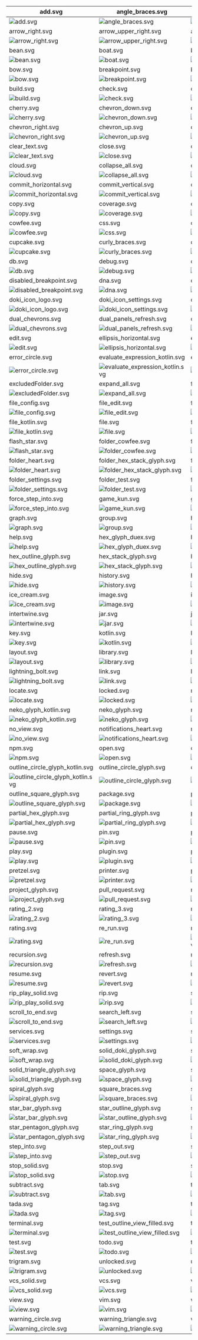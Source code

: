 | add.svg                                                                             | angle_braces.svg                                                                  | arrow_bottom_left.svg                                                                        |
| ----------------------------------------------------------------------------------- | --------------------------------------------------------------------------------- | -------------------------------------------------------------------------------------------- |
| ![add.svg](./icons/exported/add.svg)                                                | ![angle_braces.svg](./icons/exported/angle_braces.svg)                            | ![arrow_bottom_left.svg](./icons/exported/arrow_bottom_left.svg)                             |
| arrow_right.svg                                                                     | arrow_upper_right.svg                                                             | avatar.svg                                                                                   |
| ![arrow_right.svg](./icons/exported/arrow_right.svg)                                | ![arrow_upper_right.svg](./icons/exported/arrow_upper_right.svg)                  | ![avatar.svg](./icons/exported/avatar.svg)                                                   |
| bean.svg                                                                            | boat.svg                                                                          | bookmark.svg                                                                                 |
| ![bean.svg](./icons/exported/bean.svg)                                              | ![boat.svg](./icons/exported/boat.svg)                                            | ![bookmark.svg](./icons/exported/bookmark.svg)                                               |
| bow.svg                                                                             | breakpoint.svg                                                                    | build_close.svg                                                                              |
| ![bow.svg](./icons/exported/bow.svg)                                                | ![breakpoint.svg](./icons/exported/breakpoint.svg)                                | ![build_close.svg](./icons/oneOffs/build_close.svg)                                          |
| build.svg                                                                           | check.svg                                                                         | cheemsburbger.svg                                                                            |
| ![build.svg](./icons/exported/build.svg)                                            | ![check.svg](./icons/exported/check.svg)                                          | ![cheemsburbger.svg](./icons/exported/cheemsburbger.svg)                                     |
| cherry.svg                                                                          | chevron_down.svg                                                                  | chevron_left.svg                                                                             |
| ![cherry.svg](./icons/exported/cherry.svg)                                          | ![chevron_down.svg](./icons/exported/chevron_down.svg)                            | ![chevron_left.svg](./icons/exported/chevron_left.svg)                                       |
| chevron_right.svg                                                                   | chevron_up.svg                                                                    | circle.svg                                                                                   |
| ![chevron_right.svg](./icons/exported/chevron_right.svg)                            | ![chevron_up.svg](./icons/exported/chevron_up.svg)                                | ![circle.svg](./icons/exported/circle.svg)                                                   |
| clear_text.svg                                                                      | close.svg                                                                         | cloud_outline.svg                                                                            |
| ![clear_text.svg](./icons/exported/clear_text.svg)                                  | ![close.svg](./icons/exported/close.svg)                                          | ![cloud_outline.svg](./icons/exported/cloud_outline.svg)                                     |
| cloud.svg                                                                           | collapse_all.svg                                                                  | comma_glyph.svg                                                                              |
| ![cloud.svg](./icons/exported/cloud.svg)                                            | ![collapse_all.svg](./icons/exported/collapse_all.svg)                            | ![comma_glyph.svg](./icons/exported/comma_glyph.svg)                                         |
| commit_horizontal.svg                                                               | commit_vertical.svg                                                               | config.svg                                                                                   |
| ![commit_horizontal.svg](./icons/exported/commit_horizontal.svg)                    | ![commit_vertical.svg](./icons/exported/commit_vertical.svg)                      | ![config.svg](./icons/exported/config.svg)                                                   |
| copy.svg                                                                            | coverage.svg                                                                      | cowfee_build.svg                                                                             |
| ![copy.svg](./icons/exported/copy.svg)                                              | ![coverage.svg](./icons/exported/coverage.svg)                                    | ![cowfee_build.svg](./icons/oneOffs/cowfee_build.svg)                                        |
| cowfee.svg                                                                          | css.svg                                                                           | cupcake_refresh.svg                                                                          |
| ![cowfee.svg](./icons/exported/cowfee.svg)                                          | ![css.svg](./icons/exported/css.svg)                                              | ![cupcake_refresh.svg](./icons/oneOffs/cupcake_refresh.svg)                                  |
| cupcake.svg                                                                         | curly_braces.svg                                                                  | db_solid.svg                                                                                 |
| ![cupcake.svg](./icons/exported/cupcake.svg)                                        | ![curly_braces.svg](./icons/exported/curly_braces.svg)                            | ![db_solid.svg](./icons/exported/db_solid.svg)                                               |
| db.svg                                                                              | debug.svg                                                                         | dependencies.svg                                                                             |
| ![db.svg](./icons/exported/db.svg)                                                  | ![debug.svg](./icons/exported/debug.svg)                                          | ![dependencies.svg](./icons/exported/dependencies.svg)                                       |
| disabled_breakpoint.svg                                                             | dna.svg                                                                           | docker.svg                                                                                   |
| ![disabled_breakpoint.svg](./icons/exported/disabled_breakpoint.svg)                | ![dna.svg](./icons/exported/dna.svg)                                              | ![docker.svg](./icons/exported/docker.svg)                                                   |
| doki_icon_logo.svg                                                                  | doki_icon_settings.svg                                                            | doki_icon.svg                                                                                |
| ![doki_icon_logo.svg](./icons/exported/doki_icon_logo.svg)                          | ![doki_icon_settings.svg](./icons/oneOffs/doki_icon_settings.svg)                 | ![doki_icon.svg](./icons/exported/doki_icon.svg)                                             |
| dual_chevrons.svg                                                                   | dual_panels_refresh.svg                                                           | dual_panels.svg                                                                              |
| ![dual_chevrons.svg](./icons/exported/dual_chevrons.svg)                            | ![dual_panels_refresh.svg](./icons/oneOffs/dual_panels_refresh.svg)               | ![dual_panels.svg](./icons/exported/dual_panels.svg)                                         |
| edit.svg                                                                            | ellipsis_horizontal.svg                                                           | ellipsis_vertical.svg                                                                        |
| ![edit.svg](./icons/exported/edit.svg)                                              | ![ellipsis_horizontal.svg](./icons/exported/ellipsis_horizontal.svg)              | ![ellipsis_vertical.svg](./icons/exported/ellipsis_vertical.svg)                             |
| error_circle.svg                                                                    | evaluate_expression_kotlin.svg                                                    | evaluate_expression.svg                                                                      |
| ![error_circle.svg](./icons/exported/error_circle.svg)                              | ![evaluate_expression_kotlin.svg](./icons/oneOffs/evaluate_expression_kotlin.svg) | ![evaluate_expression.svg](./icons/exported/evaluate_expression.svg)                         |
| excludedFolder.svg                                                                  | expand_all.svg                                                                    | file_close.svg                                                                               |
| ![excludedFolder.svg](./icons/oneOffs/excludedFolder.svg)                           | ![expand_all.svg](./icons/exported/expand_all.svg)                                | ![file_close.svg](./icons/oneOffs/file_close.svg)                                            |
| file_config.svg                                                                     | file_edit.svg                                                                     | file_heart.svg                                                                               |
| ![file_config.svg](./icons/oneOffs/file_config.svg)                                 | ![file_edit.svg](./icons/oneOffs/file_edit.svg)                                   | ![file_heart.svg](./icons/oneOffs/file_heart.svg)                                            |
| file_kotlin.svg                                                                     | file.svg                                                                          | filter.svg                                                                                   |
| ![file_kotlin.svg](./icons/oneOffs/file_kotlin.svg)                                 | ![file.svg](./icons/exported/file.svg)                                            | ![filter.svg](./icons/exported/filter.svg)                                                   |
| flash_star.svg                                                                      | folder_cowfee.svg                                                                 | folder_db_solid.svg                                                                          |
| ![flash_star.svg](./icons/exported/flash_star.svg)                                  | ![folder_cowfee.svg](./icons/oneOffs/folder_cowfee.svg)                           | ![folder_db_solid.svg](./icons/oneOffs/folder_db_solid.svg)                                  |
| folder_heart.svg                                                                    | folder_hex_stack_glyph.svg                                                        | folder_library.svg                                                                           |
| ![folder_heart.svg](./icons/oneOffs/folder_heart.svg)                               | ![folder_hex_stack_glyph.svg](./icons/oneOffs/folder_hex_stack_glyph.svg)         | ![folder_library.svg](./icons/oneOffs/folder_library.svg)                                    |
| folder_settings.svg                                                                 | folder_test.svg                                                                   | folder.svg                                                                                   |
| ![folder_settings.svg](./icons/oneOffs/folder_settings.svg)                         | ![folder_test.svg](./icons/oneOffs/folder_test.svg)                               | ![folder.svg](./icons/exported/folder.svg)                                                   |
| force_step_into.svg                                                                 | game_kun.svg                                                                      | ghost.svg                                                                                    |
| ![force_step_into.svg](./icons/exported/force_step_into.svg)                        | ![game_kun.svg](./icons/exported/game_kun.svg)                                    | ![ghost.svg](./icons/exported/ghost.svg)                                                     |
| graph.svg                                                                           | group.svg                                                                         | heart.svg                                                                                    |
| ![graph.svg](./icons/exported/graph.svg)                                            | ![group.svg](./icons/exported/group.svg)                                          | ![heart.svg](./icons/exported/heart.svg)                                                     |
| help.svg                                                                            | hex_glyph_duex.svg                                                                | hex_heart_glyph.svg                                                                          |
| ![help.svg](./icons/exported/help.svg)                                              | ![hex_glyph_duex.svg](./icons/exported/hex_glyph_duex.svg)                        | ![hex_heart_glyph.svg](./icons/exported/hex_heart_glyph.svg)                                 |
| hex_outline_glyph.svg                                                               | hex_stack_glyph.svg                                                               | hidden_toolbar.svg                                                                           |
| ![hex_outline_glyph.svg](./icons/exported/hex_outline_glyph.svg)                    | ![hex_stack_glyph.svg](./icons/exported/hex_stack_glyph.svg)                      | ![hidden_toolbar.svg](./icons/exported/hidden_toolbar.svg)                                   |
| hide.svg                                                                            | history.svg                                                                       | hollow_square_circle_glyph.svg                                                               |
| ![hide.svg](./icons/exported/hide.svg)                                              | ![history.svg](./icons/exported/history.svg)                                      | ![hollow_square_circle_glyph.svg](./icons/exported/hollow_square_circle_glyph.svg)           |
| ice_cream.svg                                                                       | image.svg                                                                         | info_circle.svg                                                                              |
| ![ice_cream.svg](./icons/exported/ice_cream.svg)                                    | ![image.svg](./icons/exported/image.svg)                                          | ![info_circle.svg](./icons/exported/info_circle.svg)                                         |
| intertwine.svg                                                                      | jar.svg                                                                           | jest.svg                                                                                     |
| ![intertwine.svg](./icons/exported/intertwine.svg)                                  | ![jar.svg](./icons/exported/jar.svg)                                              | ![jest.svg](./icons/exported/jest.svg)                                                       |
| key.svg                                                                             | kotlin.svg                                                                        | layout_dual_chevrons.svg                                                                     |
| ![key.svg](./icons/exported/key.svg)                                                | ![kotlin.svg](./icons/exported/kotlin.svg)                                        | ![layout_dual_chevrons.svg](./icons/oneOffs/layout_dual_chevrons.svg)                        |
| layout.svg                                                                          | library.svg                                                                       | light_house.svg                                                                              |
| ![layout.svg](./icons/exported/layout.svg)                                          | ![library.svg](./icons/exported/library.svg)                                      | ![light_house.svg](./icons/exported/light_house.svg)                                         |
| lightning_bolt.svg                                                                  | link.svg                                                                          | linked_angle_braces.svg                                                                      |
| ![lightning_bolt.svg](./icons/exported/lightning_bolt.svg)                          | ![link.svg](./icons/exported/link.svg)                                            | ![linked_angle_braces.svg](./icons/exported/linked_angle_braces.svg)                         |
| locate.svg                                                                          | locked.svg                                                                        | mamsnrhbr_chehfde.svg                                                                        |
| ![locate.svg](./icons/exported/locate.svg)                                          | ![locked.svg](./icons/exported/locked.svg)                                        | ![mamsnrhbr_chehfde.svg](./icons/exported/mamsnrhbr_chehfde.svg)                             |
| neko_glyph_kotlin.svg                                                               | neko_glyph.svg                                                                    | network_graph.svg                                                                            |
| ![neko_glyph_kotlin.svg](./icons/oneOffs/neko_glyph_kotlin.svg)                     | ![neko_glyph.svg](./icons/exported/neko_glyph.svg)                                | ![network_graph.svg](./icons/exported/network_graph.svg)                                     |
| no_view.svg                                                                         | notifications_heart.svg                                                           | notifications.svg                                                                            |
| ![no_view.svg](./icons/exported/no_view.svg)                                        | ![notifications_heart.svg](./icons/oneOffs/notifications_heart.svg)               | ![notifications.svg](./icons/exported/notifications.svg)                                     |
| npm.svg                                                                             | open.svg                                                                          | optical_glyph.svg                                                                            |
| ![npm.svg](./icons/exported/npm.svg)                                                | ![open.svg](./icons/exported/open.svg)                                            | ![optical_glyph.svg](./icons/exported/optical_glyph.svg)                                     |
| outline_circle_glyph_kotlin.svg                                                     | outline_circle_glyph.svg                                                          | outline_rectangle_glyph.svg                                                                  |
| ![outline_circle_glyph_kotlin.svg](./icons/oneOffs/outline_circle_glyph_kotlin.svg) | ![outline_circle_glyph.svg](./icons/exported/outline_circle_glyph.svg)            | ![outline_rectangle_glyph.svg](./icons/exported/outline_rectangle_glyph.svg)                 |
| outline_square_glyph.svg                                                            | package.svg                                                                       | partial_hex_glyph_kotlin.svg                                                                 |
| ![outline_square_glyph.svg](./icons/exported/outline_square_glyph.svg)              | ![package.svg](./icons/oneOffs/package.svg)                                       | ![partial_hex_glyph_kotlin.svg](./icons/oneOffs/partial_hex_glyph_kotlin.svg)                |
| partial_hex_glyph.svg                                                               | partial_ring_glyph.svg                                                            | partial_triangle_glyph.svg                                                                   |
| ![partial_hex_glyph.svg](./icons/exported/partial_hex_glyph.svg)                    | ![partial_ring_glyph.svg](./icons/exported/partial_ring_glyph.svg)                | ![partial_triangle_glyph.svg](./icons/exported/partial_triangle_glyph.svg)                   |
| pause.svg                                                                           | pin.svg                                                                           | play_solid.svg                                                                               |
| ![pause.svg](./icons/exported/pause.svg)                                            | ![pin.svg](./icons/exported/pin.svg)                                              | ![play_solid.svg](./icons/exported/play_solid.svg)                                           |
| play.svg                                                                            | plugin.svg                                                                        | pretzel_refresh.svg                                                                          |
| ![play.svg](./icons/exported/play.svg)                                              | ![plugin.svg](./icons/exported/plugin.svg)                                        | ![pretzel_refresh.svg](./icons/oneOffs/pretzel_refresh.svg)                                  |
| pretzel.svg                                                                         | printer.svg                                                                       | profile.svg                                                                                  |
| ![pretzel.svg](./icons/exported/pretzel.svg)                                        | ![printer.svg](./icons/exported/printer.svg)                                      | ![profile.svg](./icons/exported/profile.svg)                                                 |
| project_glyph.svg                                                                   | pull_request.svg                                                                  | rating_1.svg                                                                                 |
| ![project_glyph.svg](./icons/exported/project_glyph.svg)                            | ![pull_request.svg](./icons/exported/pull_request.svg)                            | ![rating_1.svg](./icons/exported/rating_1.svg)                                               |
| rating_2.svg                                                                        | rating_3.svg                                                                      | rating_4.svg                                                                                 |
| ![rating_2.svg](./icons/exported/rating_2.svg)                                      | ![rating_3.svg](./icons/exported/rating_3.svg)                                    | ![rating_4.svg](./icons/exported/rating_4.svg)                                               |
| rating.svg                                                                          | re_run.svg                                                                        | rectangle_triangle_circle_glyph.svg                                                          |
| ![rating.svg](./icons/exported/rating.svg)                                          | ![re_run.svg](./icons/exported/re_run.svg)                                        | ![rectangle_triangle_circle_glyph.svg](./icons/exported/rectangle_triangle_circle_glyph.svg) |
| recursion.svg                                                                       | refresh.svg                                                                       | restart.svg                                                                                  |
| ![recursion.svg](./icons/exported/recursion.svg)                                    | ![refresh.svg](./icons/exported/refresh.svg)                                      | ![restart.svg](./icons/exported/restart.svg)                                                 |
| resume.svg                                                                          | revert.svg                                                                        | rip_outline.svg                                                                              |
| ![resume.svg](./icons/exported/resume.svg)                                          | ![revert.svg](./icons/exported/revert.svg)                                        | ![rip_outline.svg](./icons/exported/rip_outline.svg)                                         |
| rip_play_solid.svg                                                                  | rip.svg                                                                           | scratches.svg                                                                                |
| ![rip_play_solid.svg](./icons/oneOffs/rip_play_solid.svg)                           | ![rip.svg](./icons/exported/rip.svg)                                              | ![scratches.svg](./icons/exported/scratches.svg)                                             |
| scroll_to_end.svg                                                                   | search_left.svg                                                                   | search_right.svg                                                                             |
| ![scroll_to_end.svg](./icons/exported/scroll_to_end.svg)                            | ![search_left.svg](./icons/exported/search_left.svg)                              | ![search_right.svg](./icons/exported/search_right.svg)                                       |
| services.svg                                                                        | settings.svg                                                                      | skull.svg                                                                                    |
| ![services.svg](./icons/exported/services.svg)                                      | ![settings.svg](./icons/exported/settings.svg)                                    | ![skull.svg](./icons/exported/skull.svg)                                                     |
| soft_wrap.svg                                                                       | solid_doki_glyph.svg                                                              | solid_trapezoid_glyph.svg                                                                    |
| ![soft_wrap.svg](./icons/exported/soft_wrap.svg)                                    | ![solid_doki_glyph.svg](./icons/exported/solid_doki_glyph.svg)                    | ![solid_trapezoid_glyph.svg](./icons/exported/solid_trapezoid_glyph.svg)                     |
| solid_triangle_glyph.svg                                                            | space_glyph.svg                                                                   | spiral_glyph_kotlin.svg                                                                      |
| ![solid_triangle_glyph.svg](./icons/exported/solid_triangle_glyph.svg)              | ![space_glyph.svg](./icons/exported/space_glyph.svg)                              | ![spiral_glyph_kotlin.svg](./icons/oneOffs/spiral_glyph_kotlin.svg)                          |
| spiral_glyph.svg                                                                    | square_braces.svg                                                                 | square_star_glyph.svg                                                                        |
| ![spiral_glyph.svg](./icons/exported/spiral_glyph.svg)                              | ![square_braces.svg](./icons/exported/square_braces.svg)                          | ![square_star_glyph.svg](./icons/exported/square_star_glyph.svg)                             |
| star_bar_glyph.svg                                                                  | star_outline_glyph.svg                                                            | star_outline.svg                                                                             |
| ![star_bar_glyph.svg](./icons/exported/star_bar_glyph.svg)                          | ![star_outline_glyph.svg](./icons/exported/star_outline_glyph.svg)                | ![star_outline.svg](./icons/exported/star_outline.svg)                                       |
| star_pentagon_glyph.svg                                                             | star_ring_glyph.svg                                                               | star.svg                                                                                     |
| ![star_pentagon_glyph.svg](./icons/exported/star_pentagon_glyph.svg)                | ![star_ring_glyph.svg](./icons/exported/star_ring_glyph.svg)                      | ![star.svg](./icons/exported/star.svg)                                                       |
| step_into.svg                                                                       | step_out.svg                                                                      | step_over.svg                                                                                |
| ![step_into.svg](./icons/exported/step_into.svg)                                    | ![step_out.svg](./icons/exported/step_out.svg)                                    | ![step_over.svg](./icons/exported/step_over.svg)                                             |
| stop_solid.svg                                                                      | stop.svg                                                                          | structure.svg                                                                                |
| ![stop_solid.svg](./icons/exported/stop_solid.svg)                                  | ![stop.svg](./icons/exported/stop.svg)                                            | ![structure.svg](./icons/exported/structure.svg)                                             |
| subtract.svg                                                                        | tab.svg                                                                           | tada_view_filled.svg                                                                         |
| ![subtract.svg](./icons/exported/subtract.svg)                                      | ![tab.svg](./icons/exported/tab.svg)                                              | ![tada_view_filled.svg](./icons/oneOffs/tada_view_filled.svg)                                |
| tada.svg                                                                            | tag.svg                                                                           | terminal_solid.svg                                                                           |
| ![tada.svg](./icons/exported/tada.svg)                                              | ![tag.svg](./icons/exported/tag.svg)                                              | ![terminal_solid.svg](./icons/exported/terminal_solid.svg)                                   |
| terminal.svg                                                                        | test_outline_view_filled.svg                                                      | test_outline.svg                                                                             |
| ![terminal.svg](./icons/exported/terminal.svg)                                      | ![test_outline_view_filled.svg](./icons/oneOffs/test_outline_view_filled.svg)     | ![test_outline.svg](./icons/exported/test_outline.svg)                                       |
| test.svg                                                                            | todo.svg                                                                          | trash.svg                                                                                    |
| ![test.svg](./icons/exported/test.svg)                                              | ![todo.svg](./icons/exported/todo.svg)                                            | ![trash.svg](./icons/exported/trash.svg)                                                     |
| trigram.svg                                                                         | unlocked.svg                                                                      | update.svg                                                                                   |
| ![trigram.svg](./icons/exported/trigram.svg)                                        | ![unlocked.svg](./icons/exported/unlocked.svg)                                    | ![update.svg](./icons/exported/update.svg)                                                   |
| vcs_solid.svg                                                                       | vcs.svg                                                                           | view_filled.svg                                                                              |
| ![vcs_solid.svg](./icons/exported/vcs_solid.svg)                                    | ![vcs.svg](./icons/exported/vcs.svg)                                              | ![view_filled.svg](./icons/exported/view_filled.svg)                                         |
| view.svg                                                                            | vim.svg                                                                           | warning_circle_filled.svg                                                                    |
| ![view.svg](./icons/exported/view.svg)                                              | ![vim.svg](./icons/oneOffs/vim.svg)                                               | ![warning_circle_filled.svg](./icons/exported/warning_circle_filled.svg)                     |
| warning_circle.svg                                                                  | warning_triangle.svg                                                              | watch.svg                                                                                    |
| ![warning_circle.svg](./icons/exported/warning_circle.svg)                          | ![warning_triangle.svg](./icons/exported/warning_triangle.svg)                    | ![watch.svg](./icons/exported/watch.svg)                                                     |